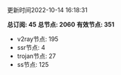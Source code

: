 更新时间2022-10-14 16:18:31

**总订阅: 45**
**总节点: 2060**
**有效节点: 351**
- v2ray节点: 195
- ssr节点: 4
- trojan节点: 27
- ss节点: 125
